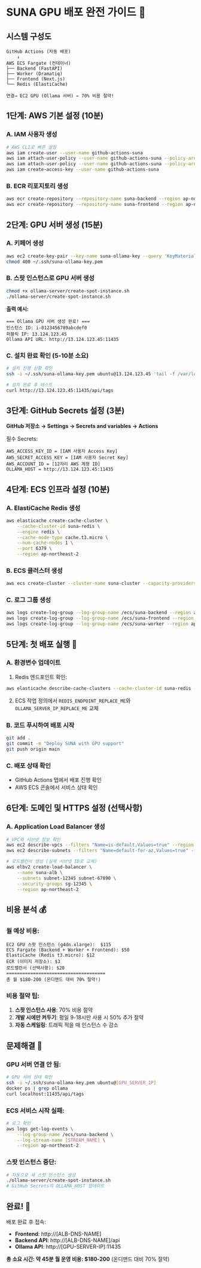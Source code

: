 # SUNA GPU 배포 완전 가이드 🚀

## 시스템 구성도
```
GitHub Actions (자동 배포)
    ↓
AWS ECS Fargate (컨테이너)
├── Backend (FastAPI)
├── Worker (Dramatiq)
├── Frontend (Next.js)
└── Redis (ElastiCache)

연결→ EC2 GPU (Ollama 서버) ← 70% 비용 절약!
```

## 1단계: AWS 기본 설정 (10분)

### A. IAM 사용자 생성
```bash
# AWS CLI로 빠른 설정
aws iam create-user --user-name github-actions-suna
aws iam attach-user-policy --user-name github-actions-suna --policy-arn arn:aws:iam::aws:policy/AmazonEC2ContainerRegistryFullAccess
aws iam attach-user-policy --user-name github-actions-suna --policy-arn arn:aws:iam::aws:policy/AmazonECS_FullAccess
aws iam create-access-key --user-name github-actions-suna
```

### B. ECR 리포지토리 생성
```bash
aws ecr create-repository --repository-name suna-backend --region ap-northeast-2
aws ecr create-repository --repository-name suna-frontend --region ap-northeast-2
```

## 2단계: GPU 서버 생성 (15분)

### A. 키페어 생성
```bash
aws ec2 create-key-pair --key-name suna-ollama-key --query 'KeyMaterial' --output text > ~/.ssh/suna-ollama-key.pem
chmod 400 ~/.ssh/suna-ollama-key.pem
```

### B. 스팟 인스턴스로 GPU 서버 생성
```bash
chmod +x ollama-server/create-spot-instance.sh
./ollama-server/create-spot-instance.sh
```

**출력 예시:**
```
=== Ollama GPU 서버 생성 완료! ===
인스턴스 ID: i-0123456789abcdef0
퍼블릭 IP: 13.124.123.45
Ollama API URL: http://13.124.123.45:11435
```

### C. 설치 완료 확인 (5-10분 소요)
```bash
# 설치 진행 상황 확인
ssh -i ~/.ssh/suna-ollama-key.pem ubuntu@13.124.123.45 'tail -f /var/log/ollama-setup.log'

# 설치 완료 후 테스트
curl http://13.124.123.45:11435/api/tags
```

## 3단계: GitHub Secrets 설정 (3분)

**GitHub 저장소 → Settings → Secrets and variables → Actions**

필수 Secrets:
```
AWS_ACCESS_KEY_ID = [IAM 사용자 Access Key]
AWS_SECRET_ACCESS_KEY = [IAM 사용자 Secret Key]
AWS_ACCOUNT_ID = [12자리 AWS 계정 ID]
OLLAMA_HOST = http://13.124.123.45:11435
```

## 4단계: ECS 인프라 설정 (10분)

### A. ElastiCache Redis 생성
```bash
aws elasticache create-cache-cluster \
    --cache-cluster-id suna-redis \
    --engine redis \
    --cache-node-type cache.t3.micro \
    --num-cache-nodes 1 \
    --port 6379 \
    --region ap-northeast-2
```

### B. ECS 클러스터 생성
```bash
aws ecs create-cluster --cluster-name suna-cluster --capacity-providers FARGATE --region ap-northeast-2
```

### C. 로그 그룹 생성
```bash
aws logs create-log-group --log-group-name /ecs/suna-backend --region ap-northeast-2
aws logs create-log-group --log-group-name /ecs/suna-frontend --region ap-northeast-2
aws logs create-log-group --log-group-name /ecs/suna-worker --region ap-northeast-2
```

## 5단계: 첫 배포 실행 🎯

### A. 환경변수 업데이트
1. Redis 엔드포인트 확인:
```bash
aws elasticache describe-cache-clusters --cache-cluster-id suna-redis --show-cache-node-info --region ap-northeast-2
```

2. ECS 작업 정의에서 `REDIS_ENDPOINT_REPLACE_ME`와 `OLLAMA_SERVER_IP_REPLACE_ME` 교체

### B. 코드 푸시하여 배포 시작
```bash
git add .
git commit -m "Deploy SUNA with GPU support"
git push origin main
```

### C. 배포 상태 확인
- GitHub Actions 탭에서 배포 진행 확인
- AWS ECS 콘솔에서 서비스 상태 확인

## 6단계: 도메인 및 HTTPS 설정 (선택사항)

### A. Application Load Balancer 생성
```bash
# VPC와 서브넷 정보 확인
aws ec2 describe-vpcs --filters "Name=is-default,Values=true" --region ap-northeast-2
aws ec2 describe-subnets --filters "Name=default-for-az,Values=true" --region ap-northeast-2

# 로드밸런서 생성 (실제 서브넷 ID로 교체)
aws elbv2 create-load-balancer \
    --name suna-alb \
    --subnets subnet-12345 subnet-67890 \
    --security-groups sg-12345 \
    --region ap-northeast-2
```

## 비용 분석 💰

### 월 예상 비용:
```
EC2 GPU 스팟 인스턴스 (g4dn.xlarge):  $115
ECS Fargate (Backend + Worker + Frontend): $50
ElastiCache (Redis t3.micro): $12
ECR (이미지 저장소): $3
로드밸런서 (선택사항): $20
=====================================
총 월 $180-200 (온디맨드 대비 70% 절약!)
```

### 비용 절약 팁:
1. **스팟 인스턴스 사용**: 70% 비용 절약
2. **개발 시에만 켜두기**: 평일 9-18시만 사용 시 50% 추가 절약
3. **자동 스케일링**: 트래픽 적을 때 인스턴스 수 감소

## 문제해결 🔧

### GPU 서버 연결 안 됨:
```bash
# GPU 서버 상태 확인
ssh -i ~/.ssh/suna-ollama-key.pem ubuntu@[GPU_SERVER_IP]
docker ps | grep ollama
curl localhost:11435/api/tags
```

### ECS 서비스 시작 실패:
```bash
# 로그 확인
aws logs get-log-events \
    --log-group-name /ecs/suna-backend \
    --log-stream-name [STREAM_NAME] \
    --region ap-northeast-2
```

### 스팟 인스턴스 중단:
```bash
# 자동으로 새 스팟 인스턴스 생성
./ollama-server/create-spot-instance.sh
# GitHub Secrets의 OLLAMA_HOST 업데이트
```

## 완료! 🎉

배포 완료 후 접속:
- **Frontend**: http://[ALB-DNS-NAME]
- **Backend API**: http://[ALB-DNS-NAME]/api
- **Ollama API**: http://[GPU-SERVER-IP]:11435

**총 소요 시간: 약 45분**
**월 운영 비용: $180-200** (온디맨드 대비 70% 절약)